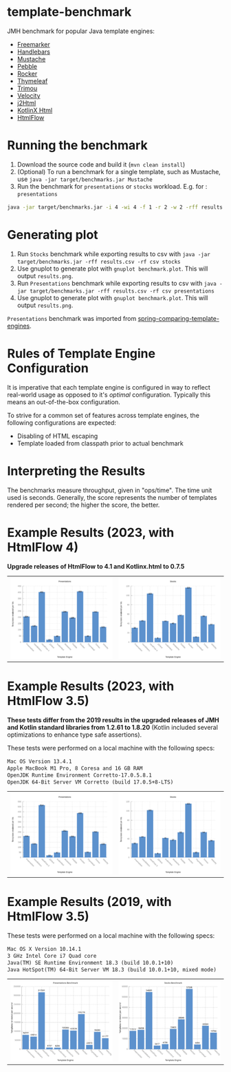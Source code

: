 template-benchmark
================

JMH benchmark for popular Java template engines:

* [Freemarker](http://freemarker.org/)
* [Handlebars](https://github.com/jknack/handlebars.java)
* [Mustache](https://github.com/spullara/mustache.java)
* [Pebble](http://www.mitchellbosecke.com/pebble)
* [Rocker](https://github.com/fizzed/rocker)
* [Thymeleaf](http://www.thymeleaf.org/)
* [Trimou](http://trimou.org/)
* [Velocity](http://velocity.apache.org/)
* [j2Html](https://j2html.com/)
* [KotlinX Html](https://github.com/Kotlin/kotlinx.html)
* [HtmlFlow](https://github.com/xmlet/HtmlFlow)


Running the benchmark
======================

1. Download the source code and build it (`mvn clean install`)
2. (Optional) To run a benchmark for a single template, such as Mustache, use `java -jar target/benchmarks.jar Mustache`
3. Run the benchmark for `presentations` or `stocks` workload. E.g. for : `presentations`
```bash
java -jar target/benchmarks.jar -i 4 -wi 4 -f 1 -r 2 -w 2 -rff results.csv -rf csv -tu ms presentations
```

Generating plot
===============
1. Run `Stocks` benchmark while exporting results to csv with `java -jar target/benchmarks.jar -rff results.csv -rf csv stocks`
2. Use gnuplot to generate plot with `gnuplot benchmark.plot`. This will output `results.png`.
3. Run `Presentations` benchmark while exporting results to csv with `java -jar target/benchmarks.jar -rff results.csv -rf csv presentations`
4. Use gnuplot to generate plot with `gnuplot benchmark.plot`. This will output `results.png`.

`Presentations` benchmark was imported from [spring-comparing-template-engines](https://github.com/jreijn/spring-comparing-template-engines).

Rules of Template Engine Configuration
======================================
It is imperative that each template engine is configured in way to reflect real-world usage as opposed to it's *optimal* configuration. Typically this means an out-of-the-box configuration.

To strive for a common set of features across template engines, the following configurations are expected:
* Disabling of HTML escaping
* Template loaded from classpath prior to actual benchmark

Interpreting the Results
========================
The benchmarks measure throughput, given in "ops/time". The time unit used is seconds.
Generally, the score represents the number of templates rendered per second; the higher the score, the better.

Example Results (2023, with HtmlFlow 4)
===============================

**Upgrade releases of HtmlFlow to 4.1 and Kotlinx.html to 0.7.5**

<table>
<tr>
<td><img src="results/results-presentations.svg"></td>
<td><img src="results/results-stocks.svg"></td>
</tr>
</table>


Example Results (2023, with HtmlFlow 3.5)
===============================

**These tests differ from the 2019 results in the upgraded releases of JMH
and Kotlin standard libraries from 1.2.61 to 1.8.20** (Kotlin included 
several optimizations to enhance type safe assertions).

These tests were performed on a local machine with the following specs:

```
Mac OS Version 13.4.1
Apple MacBook M1 Pro, 8 Coresa and 16 GB RAM
OpenJDK Runtime Environment Corretto-17.0.5.8.1 
OpenJDK 64-Bit Server VM Corretto (build 17.0.5+8-LTS)
```

<table>
<tr>
<td><img src="results/results-presentations-HF3-2023.svg"></td>
<td><img src="results/results-stocks-HF3-2023.svg"></td>
</tr>
</table>


Example Results (2019, with HtmlFlow 3.5)
===============================

These tests were performed on a local machine with the following specs:

```
Mac OS X Version 10.14.1
3 GHz Intel Core i7 Quad core
Java(TM) SE Runtime Environment 18.3 (build 10.0.1+10)
Java HotSpot(TM) 64-Bit Server VM 18.3 (build 10.0.1+10, mixed mode)
```

<table>
<tr>
<td><img src="results/results-presentations-HF3-2019.svg"></td>
<td><img src="results/results-stocks-HF3-2019.svg"></td>
</tr>
</table>
